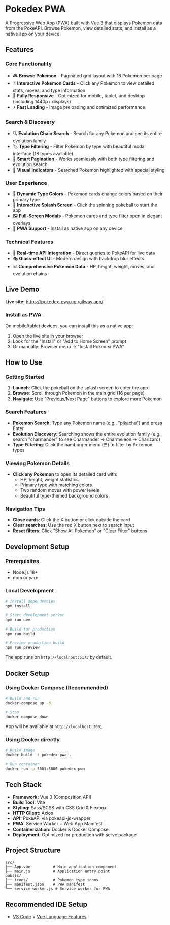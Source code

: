 # Pokedex PWA

A Progressive Web App (PWA) built with Vue 3 that displays Pokemon data from the PokeAPI. Browse Pokemon, view detailed stats, and install as a native app on your device.

## Features

### Core Functionality
- 🎮 **Browse Pokemon** - Paginated grid layout with 16 Pokemon per page
- 🃏 **Interactive Pokemon Cards** - Click any Pokemon to view detailed stats, moves, and type information
- 📱 **Fully Responsive** - Optimized for mobile, tablet, and desktop (including 1440p+ displays)
- ⚡ **Fast Loading** - Image preloading and optimized performance

### Search & Discovery  
- 🔍 **Evolution Chain Search** - Search for any Pokemon and see its entire evolution family
- 🏷️ **Type Filtering** - Filter Pokemon by type with beautiful modal interface (18 types available)
- 🔄 **Smart Pagination** - Works seamlessly with both type filtering and evolution search
- 🎯 **Visual Indicators** - Searched Pokemon highlighted with special styling

### User Experience
- 🎨 **Dynamic Type Colors** - Pokemon cards change colors based on their primary type
- 🚀 **Interactive Splash Screen** - Click the spinning pokeball to start the app
- 🖼️ **Full-Screen Modals** - Pokemon cards and type filter open in elegant overlays
- 📲 **PWA Support** - Install as native app on any device

### Technical Features
- 🔄 **Real-time API Integration** - Direct queries to PokeAPI for live data
- 🎭 **Glass-effect UI** - Modern design with backdrop blur effects
- 📊 **Comprehensive Pokemon Data** - HP, height, weight, moves, and evolution chains

## Live Demo

**Live site:** https://pokedex-pwa.up.railway.app/

### Install as PWA
On mobile/tablet devices, you can install this as a native app:
1. Open the live site in your browser
2. Look for the "Install" or "Add to Home Screen" prompt
3. Or manually: Browser menu → "Install Pokedex PWA"

## How to Use

### Getting Started
1. **Launch**: Click the pokeball on the splash screen to enter the app
2. **Browse**: Scroll through Pokemon in the main grid (16 per page)
3. **Navigate**: Use "Previous/Next Page" buttons to explore more Pokemon

### Search Features
- **Pokemon Search**: Type any Pokemon name (e.g., "pikachu") and press Enter
- **Evolution Discovery**: Searching shows the entire evolution family (e.g., search "charmander" to see Charmander → Charmeleon → Charizard)
- **Type Filtering**: Click the hamburger menu (☰) to filter by Pokemon types

### Viewing Pokemon Details
- **Click any Pokemon** to open its detailed card with:
  - HP, height, weight statistics
  - Primary type with matching colors
  - Two random moves with power levels
  - Beautiful type-themed background colors

### Navigation Tips
- **Close cards**: Click the X button or click outside the card
- **Clear searches**: Use the red X button next to search input
- **Reset filters**: Click "Show All Pokemon" or "Clear Filter" buttons

## Development Setup

### Prerequisites
- Node.js 18+ 
- npm or yarn

### Local Development
```bash
# Install dependencies
npm install

# Start development server
npm run dev

# Build for production
npm run build

# Preview production build
npm run preview
```

The app runs on `http://localhost:5173` by default.

## Docker Setup

### Using Docker Compose (Recommended)
```bash
# Build and run
docker-compose up -d

# Stop
docker-compose down
```
App will be available at `http://localhost:3001`

### Using Docker directly
```bash
# Build image
docker build -t pokedex-pwa .

# Run container
docker run -p 3001:3000 pokedex-pwa
```

## Tech Stack

- **Framework:** Vue 3 (Composition API)
- **Build Tool:** Vite
- **Styling:** Sass/SCSS with CSS Grid & Flexbox
- **HTTP Client:** Axios
- **API:** PokeAPI via pokeapi-js-wrapper
- **PWA:** Service Worker + Web App Manifest
- **Containerization:** Docker & Docker Compose
- **Deployment:** Optimized for production with serve package

## Project Structure

```
src/
├── App.vue          # Main application component
├── main.js          # Application entry point
public/
├── icons/           # Pokemon type icons
├── manifest.json    # PWA manifest
└── service-worker.js # Service worker for PWA
```

## Recommended IDE Setup

- [VS Code](https://code.visualstudio.com/) + [Vue Language Features](https://marketplace.visualstudio.com/items?itemName=Vue.volar)
